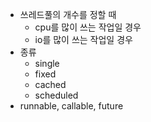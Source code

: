 * 쓰레드풀의 개수를 정할 때
  * cpu를 많이 쓰는 작업일 경우
  * io를 많이 쓰는 작업일 경우
* 종류
  * single
  * fixed
  * cached
  * scheduled
* runnable, callable, future